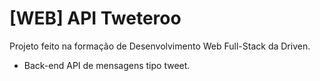 # [WEB] API Tweteroo
Projeto feito na formação de Desenvolvimento Web Full-Stack da Driven.
- Back-end API de mensagens tipo tweet.
